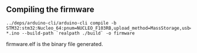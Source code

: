 ## Compiling the firmware

```
../deps/arduino-cli/arduino-cli compile -b STM32:stm32:Nucleo_64:pnum=NUCLEO_F103RB,upload_method=MassStorage,usb=none,opt=ogstd *.ino --build-path `realpath ./build` -o firmware
```
firmware.elf is the binary file generated.
